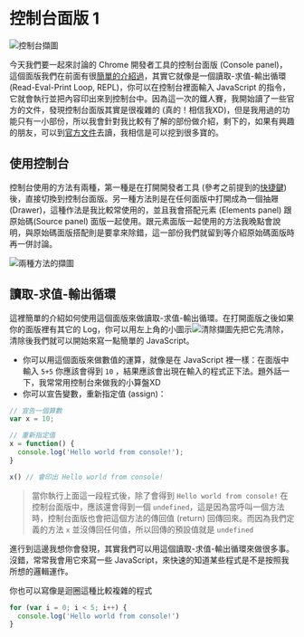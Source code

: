 # 控制台面版 1
![控制台擷圖]()

今天我們要一起來討論的 Chrome 開發者工具的控制台面版 (Console panel)，這個面版我們在前面有很[簡單的介紹過](https://github.com/konekoya/talks/blob/master/intro-to-chrome-devtools-triathlon/day-3.md#%E6%8E%A7%E5%88%B6%E5%8F%B0%E9%9D%A2%E7%89%88-console-panel)，其實它就像是一個讀取-求值-輸出循環 (Read-Eval-Print Loop, REPL)，你可以在控制台裡面輸入 JavaScript 的指令，它就會執行並把內容印出來到控制台中。因為這一次的鐵人賽，我開始讀了一些官方的文件，發現控制台面版其實是很複雜的 (真的！相信我XD)，但是我用過的功能只有一小部份，所以我會針對我比較有了解的部份做介紹，剩下的，如果有興趣的朋友，可以到[官方文件](https://developers.google.com/web/tools/chrome-devtools/console/)去讀，我相信是可以挖到很多寶的。

## 使用控制台
控制台使用的方法有兩種，第一種是在打開開發者工具 (參考之前提到的[快捷鍵](https://developers.google.com/web/tools/chrome-devtools/console/)) 後，直接切換到控制台面版。另一種方法則是在任何面版中打開成為一個抽屜 (Drawer)，這種作法是我比較常使用的，並且我會搭配元素 (Elements panel) 跟原始碼(Source panel) 面版一起使用。跟元素面版一起使用的方法我晚點會說明，與原始碼面版搭配則是要拿來除錯，這一部份我們就留到等介紹原始碼面版時再一併討論。

![兩種方法的擷圖]()

## 讀取-求值-輸出循環
這裡簡單的介紹如何使用這個面版來做讀取-求值-輸出循環。在打開面版之後如果你的面版裡有其它的 Log，你可以用左上角的小圖示![清除擷圖]()先把它先清除，清除後我們就可以開始來寫一點簡單的 JavaScript。
- 你可以用這個面版來做數值的運算，就像是在 JavaScript 裡一樣：在面版中輸入 `5+5` 你應該會得到 `10` ，結果應該會出現在輸入的程式正下法。題外話一下，我常常用控制台來做我的小算盤XD
- 你可以宣告變數，重新指定值 (assign)：
```js
// 宣告一個算數
var x = 10;

// 重新指定值
x = function() {
  console.log('Hello world from console!');
}

x() // 會印出 Hello world from console!
```

> 當你執行上面這一段程式後，除了會得到 `Hello world from console!` 在控制台面版中，應該還會得到一個 `undefined`，這是因為當呼叫一個方法時，控制台面版也會把這個方法的傳回值 (return) 回傳回來。而因為我們定義的方法 `x` 並沒傳回任何值，所以回傳的預設值就是 `undefined`

進行到這邊我想你會發現，其實我們可以用這個讀取-求值-輸出循環來做很多事。沒錯，常常我會用它來寫一些 JavaScript，來快速的知道某些程式是不是按照我所想的邏輯運作。

你也可以寫像是迴圈這種比較複雜的程式
```js
for (var i = 0; i < 5; i++) {
  console.log('Hello world from console!')
}
```
